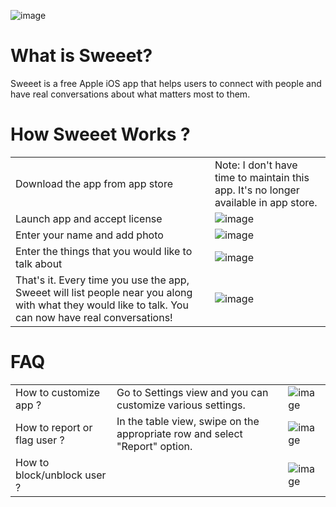 ![image](https://github.com/sendtorrk/sweeet_app/assets/48602530/238e55e5-6869-4b32-b917-977552f4a1db)

# What is Sweeet?

Sweeet is a free Apple iOS app that helps users to connect with people and have real conversations about what matters most to them.

# How Sweeet Works ?

|  |  |
| --- | --- |
| Download the app from app store | Note: I don't have time to maintain this app. It's no longer available in app store. |
| Launch app and accept license | ![image](https://github.com/sendtorrk/sweeet_app/assets/48602530/67472831-6cf3-4473-8a0a-9f33dbf2c94d) |
| Enter your name and add photo | ![image](https://github.com/sendtorrk/sweeet_app/assets/48602530/3cf2ab24-2fc0-45d3-9e33-f4ae27dfd943) |
| Enter the things that you would like to talk about | ![image](https://github.com/sendtorrk/sweeet_app/assets/48602530/d24ecb10-aec0-4ae4-828e-126e10419b66) |
| That's it. Every time you use the app, Sweeet will list people near you along with what they would like to talk. You can now have real conversations! | ![image](https://github.com/sendtorrk/sweeet_app/assets/48602530/05c586a6-7b1d-4da6-af42-266d9be12b4b) |

# FAQ

|  |  |  | 
| --- | --- | --- | 
| How to customize app ? | Go to Settings view and you can customize various settings. | ![image](https://github.com/sendtorrk/sweeet_app/assets/48602530/6536863e-2520-4be7-ba77-a6aa104344e0) |
| How to report or flag user ? | In the table view, swipe on the appropriate row and select "Report" option. | ![image](https://github.com/sendtorrk/sweeet_app/assets/48602530/3f5386fe-6d23-4001-8cca-3536c96ab15f) |
| How to block/unblock user ? | | ![image](https://github.com/sendtorrk/sweeet_app/assets/48602530/e93e36e7-ae22-479d-8a2a-b99f6ffe85db) |
